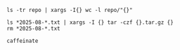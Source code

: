 
```shell
ls -tr repo | xargs -I{} wc -l repo/"{}"
```

```shell
ls *2025-08-*.txt | xargs -I {} tar -czf {}.tar.gz {}
rm *2025-08-*.txt
```

```shell
caffeinate
```